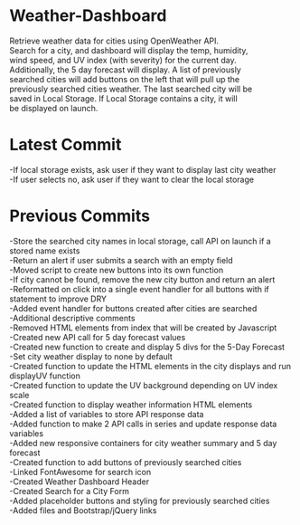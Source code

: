 # Weather-Dashboard  
Retrieve weather data for cities using OpenWeather API.  
Search for a city, and dashboard will display the temp, humidity,  
wind speed, and UV index (with severity) for the current day.  
Additionally, the 5 day forecast will display.  A list of previously  
searched cities will add buttons on the left that will pull up the  
previously searched cities weather. The last searched city will be  
saved in Local Storage. If Local Storage contains a city, it will  
be displayed on launch.  

# Latest Commit  
-If local storage exists, ask user if they want to display last city weather  
-If user selects no, ask user if they want to clear the local storage  

# Previous Commits  
-Store the searched city names in local storage, call API on launch if a stored name exists  
-Return an alert if user submits a search with an empty field  
-Moved script to create new buttons into its own function  
-If city cannot be found, remove the new city button and return an alert  
-Reformatted on click into a single event handler for all buttons with if statement to improve DRY  
-Added event handler for buttons created after cities are searched  
-Additional descriptive comments  
-Removed HTML elements from index that will be created by Javascript  
-Created new API call for 5 day forecast values  
-Created new function to create and display 5 divs for the 5-Day Forecast  
-Set city weather display to none by default  
-Created function to update the HTML elements in the city displays and run displayUV function  
-Created function to update the UV background depending on UV index scale  
-Created function to display weather information HTML elements  
-Added a list of variables to store API response data  
-Added function to make 2 API calls in series and update response data variables  
-Added new responsive containers for city weather summary and 5 day forecast  
-Created function to add buttons of previously searched cities  
-Linked FontAwesome for search icon  
-Created Weather Dashboard Header  
-Created Search for a City Form  
-Added placeholder buttons and styling for previously searched cities  
-Added files and Bootstrap/jQuery links  